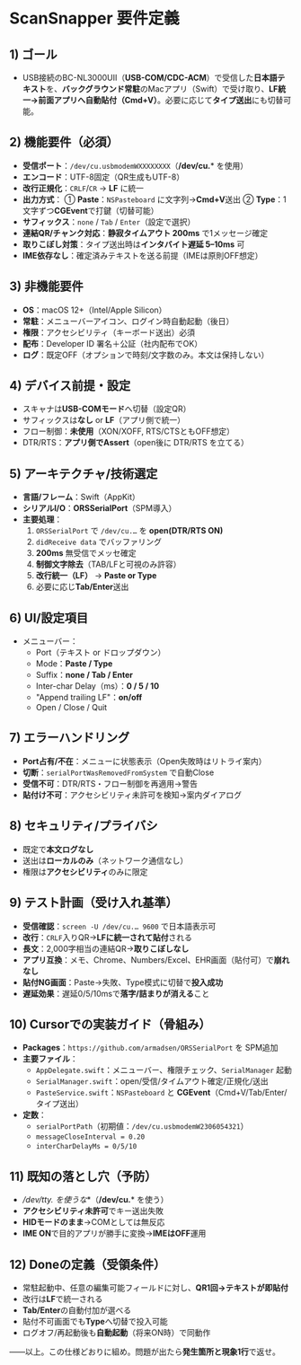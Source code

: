 # ScanSnapper 要件定義

## 1) ゴール

* USB接続のBC-NL3000UII（**USB-COM/CDC-ACM**）で受信した**日本語テキスト**を、**バックグラウンド常駐**のMacアプリ（Swift）で受け取り、**LF統一→前面アプリへ自動貼付（Cmd+V）**。必要に応じて**タイプ送出**にも切替可能。

## 2) 機能要件（必須）

* **受信ポート**：`/dev/cu.usbmodemWXXXXXXXX`（**/dev/cu.*** を使用）
* **エンコード**：UTF-8固定（QR生成もUTF-8）
* **改行正規化**：`CRLF`/`CR` → **LF** に統一
* **出力方式**：
  ① **Paste**：`NSPasteboard` に文字列→**Cmd+V**送出
  ② **Type**：1文字ずつ**CGEvent**で打鍵（切替可能）
* **サフィックス**：`none` / `Tab` / `Enter`（設定で選択）
* **連結QR/チャンク対応**：**静寂タイムアウト 200ms** で1メッセージ確定
* **取りこぼし対策**：タイプ送出時は**インタバイト遅延 5–10ms** 可
* **IME依存なし**：確定済みテキストを送る前提（IMEは原則OFF想定）

## 3) 非機能要件

* **OS**：macOS 12+（Intel/Apple Silicon）
* **常駐**：メニューバーアイコン、ログイン時自動起動（後日）
* **権限**：アクセシビリティ（キーボード送出）必須
* **配布**：Developer ID 署名＋公証（社内配布でOK）
* **ログ**：既定OFF（オプションで時刻/文字数のみ。本文は保持しない）

## 4) デバイス前提・設定

* スキャナは**USB-COMモード**へ切替（設定QR）
* サフィックスは**なし** or **LF**（アプリ側で統一）
* フロー制御：**未使用**（XON/XOFF, RTS/CTSともOFF想定）
* DTR/RTS：**アプリ側でAssert**（open後に DTR/RTS を立てる）

## 5) アーキテクチャ/技術選定

* **言語/フレーム**：Swift（AppKit）
* **シリアルI/O**：**ORSSerialPort**（SPM導入）
* **主要処理**：
  1. `ORSSerialPort` で `/dev/cu.…` を **open(DTR/RTS ON)**
  2. `didReceive data` でバッファリング
  3. **200ms** 無受信でメッセ確定
  4. **制御文字除去**（TAB/LFと可視のみ許容）
  5. **改行統一（LF）** → **Paste or Type**
  6. 必要に応じ**Tab/Enter**送出

## 6) UI/設定項目

* メニューバー：
  * Port（テキスト or ドロップダウン）
  * Mode：**Paste / Type**
  * Suffix：**none / Tab / Enter**
  * Inter-char Delay（ms）：**0 / 5 / 10**
  * "Append trailing LF"：**on/off**
  * Open / Close / Quit

## 7) エラーハンドリング

* **Port占有/不在**：メニューに状態表示（Open失敗時はリトライ案内）
* **切断**：`serialPortWasRemovedFromSystem` で自動Close
* **受信不可**：DTR/RTS・フロー制御を再適用→警告
* **貼付け不可**：アクセシビリティ未許可を検知→案内ダイアログ

## 8) セキュリティ/プライバシ

* 既定で**本文ログなし**
* 送出は**ローカルのみ**（ネットワーク通信なし）
* 権限は**アクセシビリティ**のみに限定

## 9) テスト計画（受け入れ基準）

* **受信確認**：`screen -U /dev/cu.… 9600` で日本語表示可
* **改行**：`CRLF`入りQR→**LFに統一されて貼付**される
* **長文**：2,000字相当の連結QR→**取りこぼしなし**
* **アプリ互換**：メモ、Chrome、Numbers/Excel、EHR画面（貼付可）で**崩れなし**
* **貼付NG画面**：Paste→失敗、Type模式に切替で**投入成功**
* **遅延効果**：遅延0/5/10msで**落字/詰まりが消える**こと

## 10) Cursorでの実装ガイド（骨組み）

* **Packages**：`https://github.com/armadsen/ORSSerialPort` を SPM追加
* **主要ファイル**：
  * `AppDelegate.swift`：メニューバー、権限チェック、`SerialManager` 起動
  * `SerialManager.swift`：open/受信/タイムアウト確定/正規化/送出
  * `PasteService.swift`：`NSPasteboard` と **CGEvent**（Cmd+V/Tab/Enter/タイプ送出）
* **定数**：
  * `serialPortPath`（初期値：`/dev/cu.usbmodemW2306054321`）
  * `messageCloseInterval = 0.20`
  * `interCharDelayMs = 0/5/10`

## 11) 既知の落とし穴（予防）

* **/dev/tty.* を使うな**（**/dev/cu.*** を使う）
* **アクセシビリティ未許可**でキー送出失敗
* **HIDモードのまま**→COMとしては無反応
* **IME ON**で目的アプリが勝手に変換→**IMEはOFF**運用

## 12) Doneの定義（受領条件）

* 常駐起動中、任意の編集可能フィールドに対し、**QR1回→テキストが即貼付**
* 改行は**LF**で統一される
* **Tab/Enter**の自動付加が選べる
* 貼付不可画面でも**Type**へ切替で投入可能
* ログオフ/再起動後も**自動起動**（将来ON時）で同動作

――以上。この仕様どおりに組め。問題が出たら**発生箇所と現象1行**で返せ。
